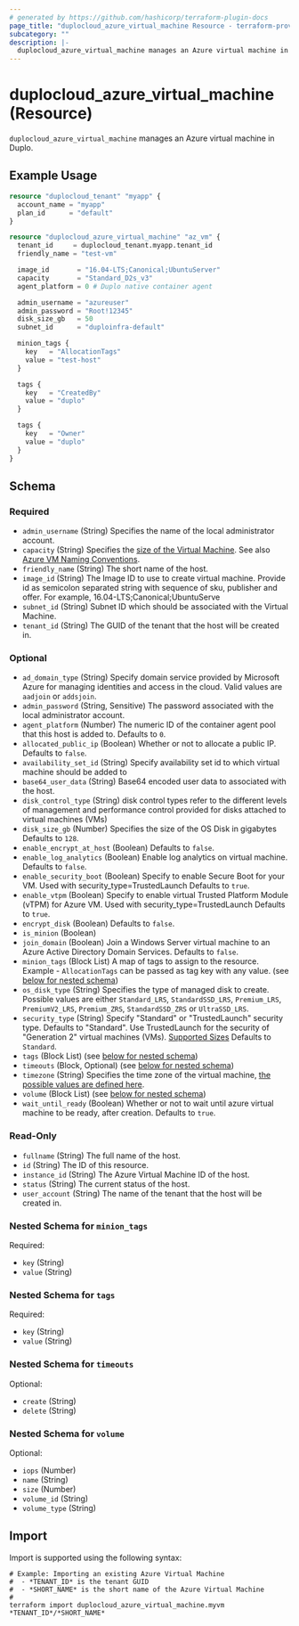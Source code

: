 ```yaml
---
# generated by https://github.com/hashicorp/terraform-plugin-docs
page_title: "duplocloud_azure_virtual_machine Resource - terraform-provider-duplocloud"
subcategory: ""
description: |-
  duplocloud_azure_virtual_machine manages an Azure virtual machine in Duplo.
---
```


# duplocloud_azure_virtual_machine (Resource)

`duplocloud_azure_virtual_machine` manages an Azure virtual machine in Duplo.

## Example Usage

```terraform
resource "duplocloud_tenant" "myapp" {
  account_name = "myapp"
  plan_id      = "default"
}

resource "duplocloud_azure_virtual_machine" "az_vm" {
  tenant_id     = duplocloud_tenant.myapp.tenant_id
  friendly_name = "test-vm"

  image_id       = "16.04-LTS;Canonical;UbuntuServer"
  capacity       = "Standard_D2s_v3"
  agent_platform = 0 # Duplo native container agent

  admin_username = "azureuser"
  admin_password = "Root!12345"
  disk_size_gb   = 50
  subnet_id      = "duploinfra-default"

  minion_tags {
    key   = "AllocationTags"
    value = "test-host"
  }

  tags {
    key   = "CreatedBy"
    value = "duplo"
  }

  tags {
    key   = "Owner"
    value = "duplo"
  }
}
```

<!-- schema generated by tfplugindocs -->
## Schema

### Required

- `admin_username` (String) Specifies the name of the local administrator account.
- `capacity` (String) Specifies the [size of the Virtual Machine](https://docs.microsoft.com/azure/virtual-machines/sizes-general). See also [Azure VM Naming Conventions](https://docs.microsoft.com/azure/virtual-machines/vm-naming-conventions).
- `friendly_name` (String) The short name of the host.
- `image_id` (String) The Image ID to use to create virtual machine. Provide id as semicolon separated string with sequence of sku, publisher and offer. For example, 16.04-LTS;Canonical;UbuntuServe
- `subnet_id` (String) Subnet ID which should be associated with the Virtual Machine.
- `tenant_id` (String) The GUID of the tenant that the host will be created in.

### Optional

- `ad_domain_type` (String) Specify domain service provided by Microsoft Azure for managing identities and access in the cloud. Valid values are `aadjoin` or `addsjoin`.
- `admin_password` (String, Sensitive) The password associated with the local administrator account.
- `agent_platform` (Number) The numeric ID of the container agent pool that this host is added to. Defaults to `0`.
- `allocated_public_ip` (Boolean) Whether or not to allocate a public IP. Defaults to `false`.
- `availability_set_id` (String) Specify availability set id to which virtual machine should be added to
- `base64_user_data` (String) Base64 encoded user data to associated with the host.
- `disk_control_type` (String) disk control types refer to the different levels of management and performance control provided for disks attached to virtual machines (VMs)
- `disk_size_gb` (Number) Specifies the size of the OS Disk in gigabytes Defaults to `128`.
- `enable_encrypt_at_host` (Boolean) Defaults to `false`.
- `enable_log_analytics` (Boolean) Enable log analytics on virtual machine. Defaults to `false`.
- `enable_security_boot` (Boolean) Specify to enable Secure Boot for your VM. Used with security_type=TrustedLaunch Defaults to `true`.
- `enable_vtpm` (Boolean) Specify to enable virtual Trusted Platform Module (vTPM) for Azure VM. Used with security_type=TrustedLaunch Defaults to `true`.
- `encrypt_disk` (Boolean) Defaults to `false`.
- `is_minion` (Boolean)
- `join_domain` (Boolean) Join a Windows Server virtual machine to an Azure Active Directory Domain Services. Defaults to `false`.
- `minion_tags` (Block List) A map of tags to assign to the resource. Example - `AllocationTags` can be passed as tag key with any value. (see [below for nested schema](#nestedblock--minion_tags))
- `os_disk_type` (String) Specifies the type of managed disk to create. Possible values are either `Standard_LRS`, `StandardSSD_LRS`, `Premium_LRS`, `PremiumV2_LRS`, `Premium_ZRS`, `StandardSSD_ZRS` or `UltraSSD_LRS`.
- `security_type` (String) Specify "Standard" or "TrustedLaunch" security type. Defaults to "Standard". 
			Use TrustedLaunch for the security of "Generation 2" virtual machines (VMs). 
			[Supported Sizes](https://learn.microsoft.com/en-us/azure/virtual-machines/trusted-launch#virtual-machines-sizes)
			 Defaults to `Standard`.
- `tags` (Block List) (see [below for nested schema](#nestedblock--tags))
- `timeouts` (Block, Optional) (see [below for nested schema](#nestedblock--timeouts))
- `timezone` (String) Specifies the time zone of the virtual machine, [the possible values are defined here](https://jackstromberg.com/2017/01/list-of-time-zones-consumed-by-azure/).
- `volume` (Block List) (see [below for nested schema](#nestedblock--volume))
- `wait_until_ready` (Boolean) Whether or not to wait until azure virtual machine to be ready, after creation. Defaults to `true`.

### Read-Only

- `fullname` (String) The full name of the host.
- `id` (String) The ID of this resource.
- `instance_id` (String) The Azure Virtual Machine ID of the host.
- `status` (String) The current status of the host.
- `user_account` (String) The name of the tenant that the host will be created in.

<a id="nestedblock--minion_tags"></a>
### Nested Schema for `minion_tags`

Required:

- `key` (String)
- `value` (String)


<a id="nestedblock--tags"></a>
### Nested Schema for `tags`

Required:

- `key` (String)
- `value` (String)


<a id="nestedblock--timeouts"></a>
### Nested Schema for `timeouts`

Optional:

- `create` (String)
- `delete` (String)


<a id="nestedblock--volume"></a>
### Nested Schema for `volume`

Optional:

- `iops` (Number)
- `name` (String)
- `size` (Number)
- `volume_id` (String)
- `volume_type` (String)

## Import

Import is supported using the following syntax:

```shell
# Example: Importing an existing Azure Virtual Machine
#  - *TENANT_ID* is the tenant GUID
#  - *SHORT_NAME* is the short name of the Azure Virtual Machine
#
terraform import duplocloud_azure_virtual_machine.myvm *TENANT_ID*/*SHORT_NAME*
```
